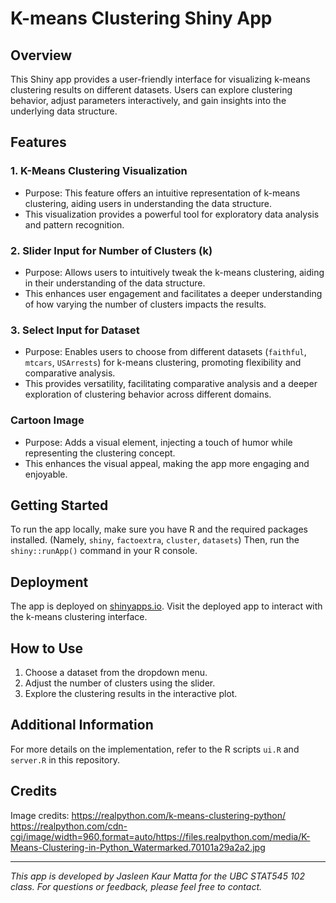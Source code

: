 # K-means Clustering Shiny App

## Overview
This Shiny app provides a user-friendly interface for visualizing k-means clustering results on different datasets. Users can explore clustering behavior, adjust parameters interactively, and gain insights into the underlying data structure.

## Features

### 1. K-Means Clustering Visualization
- Purpose: This feature offers an intuitive representation of k-means clustering, aiding users in understanding the data structure.
- This visualization provides a powerful tool for exploratory data analysis and pattern recognition.

### 2. Slider Input for Number of Clusters (k)
- Purpose: Allows users to intuitively tweak the k-means clustering, aiding in their understanding of the data structure.
- This enhances user engagement and facilitates a deeper understanding of how varying the number of clusters impacts the results.

### 3. Select Input for Dataset
- Purpose: Enables users to choose from different datasets (`faithful`, `mtcars`, `USArrests`) for k-means clustering, promoting flexibility and comparative analysis.
- This provides versatility, facilitating comparative analysis and a deeper exploration of clustering behavior across different domains.

### Cartoon Image
- Purpose: Adds a visual element, injecting a touch of humor while representing the clustering concept.
- This enhances the visual appeal, making the app more engaging and enjoyable.

## Getting Started
To run the app locally, make sure you have R and the required packages installed. (Namely, `shiny`, `factoextra`, `cluster`, `datasets`) Then, run the `shiny::runApp()` command in your R console.

## Deployment
The app is deployed on [shinyapps.io](https://your-shinyapp-link-here). Visit the deployed app to interact with the k-means clustering interface.

## How to Use
1. Choose a dataset from the dropdown menu.
2. Adjust the number of clusters using the slider.
3. Explore the clustering results in the interactive plot.

## Additional Information
For more details on the implementation, refer to the R scripts `ui.R` and `server.R` in this repository.

## Credits

Image credits: https://realpython.com/k-means-clustering-python/
https://realpython.com/cdn-cgi/image/width=960,format=auto/https://files.realpython.com/media/K-Means-Clustering-in-Python_Watermarked.70101a29a2a2.jpg

---

*This app is developed by Jasleen Kaur Matta for the UBC STAT545 102 class. For questions or feedback, please feel free to contact.*
